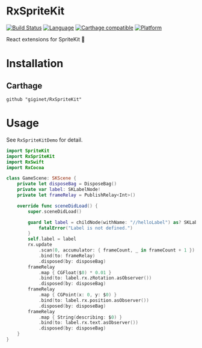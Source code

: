 # RxSpriteKit

[![Build Status](https://travis-ci.org/giginet/RxSpriteKit.svg?branch=master)](https://travis-ci.org/giginet/RxSpriteKit)
[![Language](https://img.shields.io/badge/language-Swift%204.0.2-orange.svg)](https://swift.org)
[![Carthage compatible](https://img.shields.io/badge/Carthage-compatible-4BC51D.svg?style=flat)](https://github.com/Carthage/Carthage)
[![Platform](https://img.shields.io/badge/platform-iOS%7cmacOS%7tvOS-lightgray.svg)](https://github.com/giginet/RxSpriteKit)

React extensions for SpriteKit :space_invader:

# Installation

## Carthage

```
github "giginet/RxSpriteKit"
```

# Usage

See `RxSpriteKitDemo` for detail.

```swift
import SpriteKit
import RxSpriteKit
import RxSwift
import RxCocoa

class GameScene: SKScene {
    private let disposeBag = DisposeBag()
    private var label: SKLabelNode!
    private let frameRelay = PublishRelay<Int>()

    override func sceneDidLoad() {
        super.sceneDidLoad()

        guard let label = childNode(withName: "//helloLabel") as? SKLabelNode else {
            fatalError("Label is not defined.")
        }
        self.label = label
        rx.update
            .scan(0, accumulator: { frameCount, _ in frameCount + 1 })
            .bind(to: frameRelay)
            .disposed(by: disposeBag)
        frameRelay
            .map { CGFloat($0) * 0.01 }
            .bind(to: label.rx.zRotation.asObserver())
            .disposed(by: disposeBag)
        frameRelay
            .map { CGPoint(x: 0, y: $0) }
            .bind(to: label.rx.position.asObserver())
            .disposed(by: disposeBag)
        frameRelay
            .map { String(describing: $0) }
            .bind(to: label.rx.text.asObserver())
            .disposed(by: disposeBag)
    }
}
```
